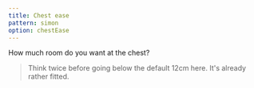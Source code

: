 ```yaml
---
title: Chest ease
pattern: simon
option: chestEase
---
```


How much room do you want at the chest?

> Think twice before going below the default 12cm here. It's already rather fitted.
